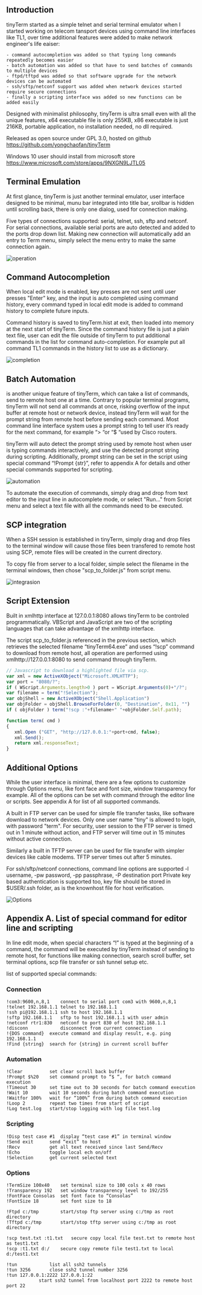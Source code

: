 
## Introduction

tinyTerm started as a simple telnet and serial terminal emulator when I started working on telecom tansport devices using command line interfaces like TL1, over time additional features were added to make network engineer's life eaiser:
	
	- command autocompletion was added so that typing long commands repeatedly becomes easier
	- batch automation was added so that have to send batches of commands to multiple devices
	- ftpd/tftpd was added so that software upgrade for the network devices can be automated
	- ssh/sftp/netconf support was added when network devices started require secure connections
	- finally a scripting interface was added so new functions can be added easily
	
Designed with minimalist philosophy, tinyTerm is ultra small even with all the unique features, x64 executable file is only 255KB, x86 executable is just 216KB, portable application, no installation needed, no dll required. 

Released as open source under GPL 3.0, hosted on github https://github.com/yongchaofan/tinyTerm

Windows 10 user should install from microsoft store https://www.microsoft.com/store/apps/9NXGN9LJTL05

## Terminal Emulation
At first glance, tinyTerm is just another terminal emulator, user interface designed to be minimal, munu bar integrated into title bar, srollbar is hidden until scrolling back, there is only one dialog, used for connection making. 

Five types of connections supported: serial, telnet, ssh, sftp and netconf. For serial connections, available serial ports are auto detected and added to the ports drop down list. Making new connection will automatically add an entry to Term menu, simply select the menu entry to make the same connection again. 

![operation](tinyTerm-1.gif)


## Command Autocompletion
When local edit mode is enabled, key presses are not sent until user presses "Enter" key, and the input is auto completed using command history, every command typed in local edit mode is added to command history to complete future inputs.

Command history is saved to tinyTerm.hist at exit, then loaded into memory at the next start of tinyTerm. Since the command history file is just a plain text file, user can edit the file outside of tinyTerm to put additional commands in the list for command auto-completion. For example put all command TL1 commands in the history list to use as a dictionary.

![completion](tinyTerm-2.gif)




## Batch Automation
is another unique feature of tinyTerm, which can take a list of commands, send to remote host one at a time. Contrary to popular terminal programs, tinyTerm will not send all commands at once, risking overflow of the input buffer at remote host or network device, instead tinyTerm will wait for the prompt string from remote host before sending each command. Most command line interface system uses a prompt string to tell user it’s ready for the next command, for example “> “or “$ “used by Cisco routers. 

tinyTerm will auto detect the prompt string used by remote host when user is typing commands interactively, and use the detected prompt string during scripting. Additionally, prompt string can be set in the script using special command “!Prompt {str}”, refer to appendix A for details and other special commands supported for scripting. 

![automation](tinyTerm-3.gif)

To automate the execution of commands, simply drag and drop from text editor to the input line in autocomplete mode, or select "Run..." from Script menu and select a text file with all the commands need to be executed. 


## SCP integration
When a SSH session is established in tinyTerm, simply drag and drop files to the terminal window will cause those files been transfered to remote host using SCP, remote files will be created in the current directory. 

To copy file from server to a local folder, simple select the filename in the terminal windows, then chose "scp_to_folder.js" from script menu. 

![integrasion](tinyTerm-4.gif)



## Script Extension
Built in xmlhttp interface at 127.0.0.1:8080 allows tinyTerm to be controled programmatically. VBScript and JavaScript are two of the scripting languages that can take advantage of the xmlhttp interface. 

The script scp_to_folder.js referenced in the previous section, which retrieves the selected filename “tinyTerm64.exe” and uses “!scp” command to download from remote host, all operation are performed using xmlhttp://127.0.0.1:8080 to send command through tinyTerm. 

```js
// Javascript to download a highlighted file via scp.
var xml = new ActiveXObject("Microsoft.XMLHTTP");
var port = "8080/?";
if ( WScript.Arguments.length>0 ) port = WScript.Arguments(0)+"/?";
var filename = term("!Selection");
var objShell = new ActiveXObject("Shell.Application")
var objFolder = objShell.BrowseForFolder(0, "Destination", 0x11, "")
if ( objFolder ) term("!scp :"+filename+" "+objFolder.Self.path);

function term( cmd )
{
   xml.Open ("GET", "http://127.0.0.1:"+port+cmd, false);
   xml.Send();
   return xml.responseText;
}
```


## Additional Options
While the user interface is minimal, there are a few options to customize through Options menu, like font face and font size, window transparency for example. All of the options can be set with command through the editor line or scripts. See appendix A for list of all supported commands. 

A built in FTP server can be used for simple file transfer tasks, like software download to network devices. Only one user name "tiny" is allowed to login, with password "term". For security, user session to the FTP server is timed out in 1 minute without action, and FTP server will time out in 15 minutes without active connection.

Similarly a built in TFTP server can be used for file transfer with simpler devices like cable modems. TFTP server times out after 5 minutes. 

For ssh/sftp/netconf connections, command line options are supported 
	-l username, -pw password, -pp passphrase, -P destination port
Private key based authentication is supported too, key file should be stored in $USER/.ssh folder, as is the knownhost file for host verification. 


![Options](tinyTerm-5.png)


## Appendix A. List of special command for editor line and scripting

In line edit mode, when special characters “!” is typed at the beginning of a command, the command will be executed by tinyTerm instead of sending to remote host, for functions like making connection, search scroll buffer, set terminal options, scp file transfer or ssh tunnel setup etc. 

list of supported special commands:
### Connection
	!com3:9600,n,8,1	connect to serial port com3 with 9600,n,8,1
	!telnet 192.168.1.1	telnet to 192.168.1.1
	!ssh pi@192.168.1.1	ssh to host 192.168.1.1
	!sftp 192.168.1.1	sftp to host 192.168.1.1 with user admin
	!netconf rtr1:830	netconf to port 830 of host 192.168.1.1
	!disconn			disconnect from current connection
	!{DOS command}	execute command and display result, e.g. ping 192.168.1.1
	!Find {string}	search for {string} in current scroll buffer

### Automation
	!Clear			set clear scroll back buffer
	!Prompt $%20	set command prompt to “$ “, for batch command execution
	!Timeout 30		set time out to 30 seconds for batch command execution
	!Wait 10		wait 10 seconds during batch command execution
	!Waitfor 100%	wait for “100%” from during batch command execution
	!Loop 2			repeat two times from start of script
	!Log test.log	start/stop logging with log file test.log

### Scripting
	!Disp test case #1	display “test case #1” in terminal window
	!Send exit		send “exit” to host
	!Recv			get all text received since last Send/Recv
	!Echo			toggle local ech on/off
	!Selection		get current selected text

### Options
	!TermSize 100x40	set terminal size to 100 cols x 40 rows
	!Transparency 192	set window transparency level to 192/255
	!FontFace Consolas	set font face to “Consolas”
	!FontSize 18		set font size to 18

	!Ftpd c:/tmp		start/stop ftp server using c:/tmp as root directory
	!Tftpd c:/tmp		start/stop tftp server using c:/tmp as root directory

	!scp test.txt :t1.txt	secure copy local file test.txt to remote host as test1.txt
	!scp :t1.txt d:/ 	secure copy remote file test1.txt to local d:/test1.txt

	!tun			list all ssh2 tunnels 
	!tun 3256		close ssh2 tunnel number 3256
	!tun 127.0.0.1:2222 127.0.0.1:22
				start ssh2 tunnel from localhost port 2222 to remote host port 22
